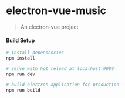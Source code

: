 # electron-vue-music

> An electron-vue project

#### Build Setup

```bash
# install dependencies
npm install

# serve with hot reload at localhost:9080
npm run dev

# build electron application for production
npm run build
```
